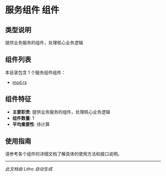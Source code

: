 # 服务组件 组件

## 类型说明
提供业务服务的组件，处理核心业务逻辑

## 组件列表

本目录包含 1 个服务组件组件：

- [mod.rs](mod.rs.md)

## 组件特征
- **主要职责**: 提供业务服务的组件，处理核心业务逻辑
- **组件数量**: 1
- **平均重要性**: 待计算

## 使用指南
请参考各个组件的详细文档了解具体的使用方法和接口说明。

---
*此文档由 Litho 自动生成*
